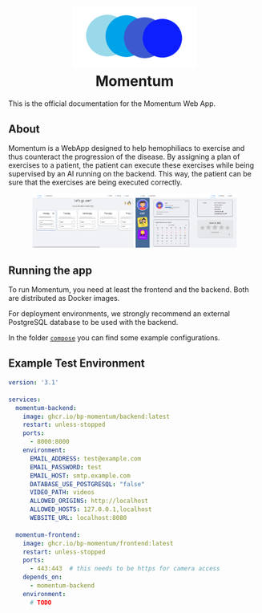 <h1 align="center">
  <img src=".preview/Logo.png" width="250"><br>
  Momentum
</h1>

This is the official documentation for the Momentum Web App.

## About

Momentum is a WebApp designed to help hemophiliacs to exercise and thus counteract the progression of the disease.
By assigning a plan of exercises to a patient, the patient can execute these exercises while being supervised by an AI running on the backend. This way, the patient can be sure that the exercises are being executed correctly.

<div align="center">
  <img src=".preview/App.png" width="40%">
  <img src=".preview/Profile.png" width="40%">
</div>

## Running the app

To run Momentum, you need at least the frontend and the backend.
Both are distributed as Docker images.

For deployment environments, we strongly recommend an external PostgreSQL database to be used with the backend.

In the folder [`compose`]() you can find some example configurations.

## Example Test Environment

```yml
version: '3.1'

services:
  momentum-backend:
    image: ghcr.io/bp-momentum/backend:latest
    restart: unless-stopped
    ports:
      - 8000:8000
    environment:
      EMAIL_ADDRESS: test@example.com
      EMAIL_PASSWORD: test
      EMAIL_HOST: smtp.example.com
      DATABASE_USE_POSTGRESQL: "false"
      VIDEO_PATH: videos
      ALLOWED_ORIGINS: http://localhost
      ALLOWED_HOSTS: 127.0.0.1,localhost
      WEBSITE_URL: localhost:8080

  momentum-frontend:
    image: ghcr.io/bp-momentum/frontend:latest
    restart: unless-stopped
    ports:
      - 443:443  # this needs to be https for camera access
    depends_on:
      - momentum-backend
    environment:
      # TODO
```